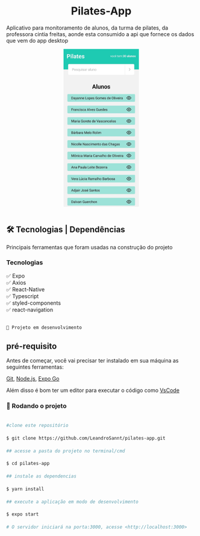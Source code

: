 <h1 align='center'>Pilates-App</h1>


<p>Aplicativo para monitoramento de alunos, da turma de pilates, da professora cintia freitas, aonde esta consumido a api que fornece os dados que vem do app desktop  </p>

<div align="center">
<img width="200" heigth="200"  align="center" src="assets/preview.jpg"><Br> <Br>
</div>




## 🛠 Tecnologias | Dependências

<p>Principais ferramentas que foram usadas na construção do projeto</p>

<h3>Tecnologias</h3>

✅ Expo <br>
✅ Axios <br>
✅ React-Native <br>
✅ Typescript <br>
✅ styled-components <br>
✅ react-navigation <br>


## <h4 align="center"> 
    🚀 Projeto em desenvolvimento
## pré-requisito

Antes de começar, você vai precisar ter instalado em sua máquina as seguintes ferramentas: 

[Git](https://git-scm.com), [Node.js](https://nodejs.org/en/), [Expo Go](Playstore)

Além disso é bom ter um editor para executar o código como [VsCode](https://code.visualstudio.com/download)

### 🎲 Rodando o projeto

```bash

#clone este repositório

$ git clone https://github.com/LeandroSannt/pilates-app.git

## acesse a pasta do projeto no terminal/cmd

$ cd pilates-app

## instale as dependencias 

$ yarn install

## execute a aplicação em modo de desenvolvimento 

$ expo start

# O servidor iniciará na porta:3000, acesse <http://localhost:3000>

```

